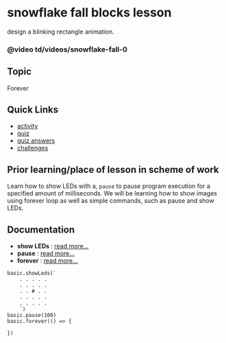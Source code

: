 # snowflake fall blocks lesson

design a blinking rectangle animation.

### @video td/videos/snowflake-fall-0

## Topic

Forever

## Quick Links

* [activity](/microbit/lessons/snowflake-fall/activity)
* [quiz](/microbit/lessons/snowflake-fall/quiz)
* [quiz answers](/microbit/lessons/snowflake-fall/quiz-answers)
* [challenges](/microbit/lessons/snowflake-fall/challenges)

## Prior learning/place of lesson in scheme of work

Learn how to show LEDs with a, `pause` to pause program execution for a specified amount of milliseconds. We will be learning how to show images using forever loop as well as simple commands, such as pause and show LEDs.

## Documentation

* **show LEDs** : [read more...](/microbit/reference/basic/show-leds)
* **pause** : [read more...](/microbit/reference/basic/pause)
* **forever** : [read more...](/microbit/reference/basic/forever)

```docs
basic.showLeds(`
    . . . . .
    . . . . .
    . . # . .
    . . . . .
    . . . . .
    `)
basic.pause(100)
basic.forever(() => {
    
})

```
